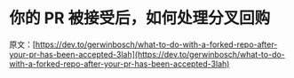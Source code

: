 # 你的 PR 被接受后，如何处理分叉回购

原文：[https://dev.to/gerwinbosch/what-to-do-with-a-forked-repo-after-your-pr-has-been-accepted-3lah](https://dev.to/gerwinbosch/what-to-do-with-a-forked-repo-after-your-pr-has-been-accepted-3lah)